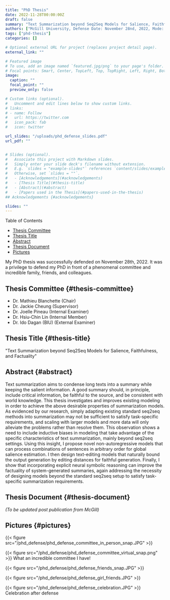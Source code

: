 ```yaml
---
title: "PhD Thesis"
date: 2022-11-28T00:00:00Z
draft: false
summary: "Text Summarization beyond Seq2Seq Models for Salience, Faithfulness, and Factuality"
authors: ["McGill University, Defense Date: November 28nd, 2022, Mode: Hybrid"]
tags: ["phd-thesis"]
categories: []

# Optional external URL for project (replaces project detail page).
external_link: ""

# Featured image
# To use, add an image named `featured.jpg/png` to your page's folder.
# Focal points: Smart, Center, TopLeft, Top, TopRight, Left, Right, BottomLeft, Bottom, BottomRight.
image:
  caption: ""
  focal_point: ""
  preview_only: false

# Custom links (optional).
#   Uncomment and edit lines below to show custom links.
# links:
# - name: Follow
#   url: https://twitter.com
#   icon_pack: fab
#   icon: twitter

url_slides: "/uploads/phd_defense_slides.pdf"
url_pdf: ""


# Slides (optional).
#   Associate this project with Markdown slides.
#   Simply enter your slide deck's filename without extension.
#   E.g. `slides = "example-slides"` references `content/slides/example-slides.md`.
#   Otherwise, set `slides = ""`.
#   - [Acknowledgements](#acknowledgements)
#   - [Thesis Title](#thesis-title)
#   - [Abstract](#abstract)
#   - [Papers used in the Thesis](#papers-used-in-the-thesis)
## Acknowledgements {#acknowledgements}

slides: ""
---
```


<div class="ox-hugo-toc toc">

<div class="heading">Table of Contents</div>

- [Thesis Committee](#thesis-committee)
- [Thesis Title](#thesis-title)
- [Abstract](#abstract)
- [Thesis Document](#thesis-document)
- [Pictures](#pictures)

</div>
<!--endtoc-->

My PhD thesis was successfully defended on November 28th, 2022. It was a privilege to defend my PhD in front of a phenomenal committee and incredible family, friends, and colleagues.


## Thesis Committee {#thesis-committee}

-   Dr. Mathieu Blanchette (Chair)
-   Dr. Jackie Cheung (Supervisor)
-   Dr. Joelle Pineau (Internal Examiner)
-   Dr. Hsiu-Chin Lin (Internal Member)
-   Dr. Ido Dagan (BIU) (External Examiner)


## Thesis Title {#thesis-title}

"Text Summarization beyond Seq2Seq Models for Salience, Faithfulness, and Factuality"


## Abstract {#abstract}

Text summarization aims to condense long texts into a summary while keeping the salient information. A good summary should, in principle, include critical information, be faithful to the source, and be consistent with world knowledge. This thesis investigates and improves existing modeling in order to achieve the above desirable properties of summarization models. As evidenced by our research, simply adapting existing standard seq2seq methods into summarization may not be sufficient to satisfy task-specific requirements, and scaling with larger models and more data will only alleviate the problems rather than resolve them. This observation shows a need to include inductive biases in modeling that take advantage of the specific characteristics of text summarization, mainly beyond seq2seq settings. Using this insight, I propose novel non-autoregressive models that can process combinations of sentences in arbitrary order for global salience estimation. I then design text-editing models that naturally bound the output generation by editing distances for faithful generation. Finally, I show that incorporating explicit neural symbolic reasoning can improve the factuality of system-generated summaries, again addressing the necessity of designing models beyond the standard seq2seq setup to satisfy task-specific summarization requirements. 


## Thesis Document {#thesis-document}

_(To be updated post publication from McGill)_




## Pictures {#pictures}

{{< figure src="/phd_defense/phd_defense_committee_in_person_snap.JPG" >}}

{{< figure src="/phd_defense/phd_defense_committee_virtual_snap.png" >}}
What an incredible committee I have!

{{< figure src="/phd_defense/phd_defense_friends_snap.JPG" >}}

{{< figure src="/phd_defense/phd_defense_girl_friends.JPG" >}}

{{< figure src="/phd_defense/phd_defense_celebration.JPG" >}}
Celebration after defense
